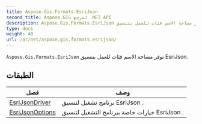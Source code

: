 ```yaml
---
title: Aspose.Gis.Formats.EsriJson
second_title: Aspose.GIS لمرجع .NET API
description: Aspose.Gis.Formats.EsriJson توفر مساحة الاسم فئات للعمل بتنسيق EsriJson.
type: docs
weight: 40
url: /ar/net/aspose.gis.formats.esrijson/
---
```

`Aspose.Gis.Formats.EsriJson` توفر مساحة الاسم فئات للعمل بتنسيق EsriJson.

## الطبقات

| فصل | وصف |
| --- | --- |
| [EsriJsonDriver](./esrijsondriver/) | برنامج تشغيل لتنسيق EsriJson . |
| [EsriJsonOptions](./esrijsonoptions/) | خيارات خاصة ببرنامج التشغيل لتنسيق EsriJson . |



